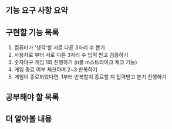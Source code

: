 ## 기능 요구 사항 요약

## 구현할 기능 목록

1. 컴퓨터가 '생각'할 서로 다른 3자리 수 뽑기
2. 사용자로 부터 서로 다른 3자리 수 입력 받고 검증하기
3. 숫자야구 게임 1회 진행하기 (n볼 m스트라이크 체크 기능)
4. 게임 종료 여부 체크하며 2~3 반복하기
5. 게임이 종료되었다면, 1부터 반복할지 종료할 지 입력받고 분기 진행하기

## 공부해야 할 목록

## 더 알아볼 내용


